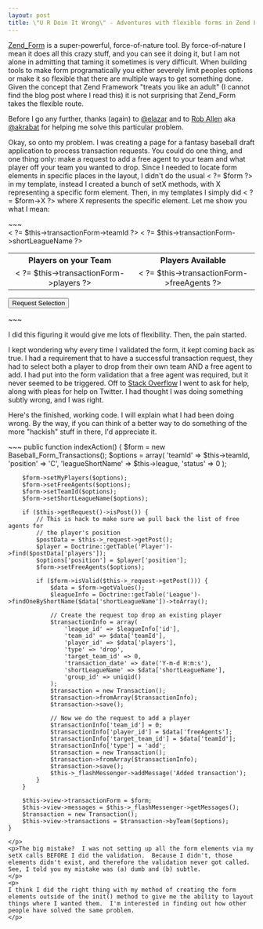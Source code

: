 ```yaml
--- 
layout: post
title: \"U R Doin It Wrong\" - Adventures with flexible forms in Zend Framework
---
```

<p><a href="http://framework.zend.com/manual/en/zend.form.html">Zend_Form</a> is a super-powerful, force-of-nature tool.  By force-of-nature I mean it does all this crazy stuff, and you can see it doing it, but I am not alone in admitting that taming it sometimes is very difficult.  When building tools to make form programatically you either severely limit peoples options or make it so flexible that there are multiple ways to get something done.  Given the concept that Zend Framework "treats you like an adult" (I cannot find the blog post where I read this) it is not surprising that Zend_Form takes the flexible route.
</p>
<p>
Before I go any further, thanks (again) to <a href="http://twitter.com/elazar">@elazar</a> and to <a href="http://akrabat.com/">Rob Allen</a> aka <a href="http://twitter.com/akrabat">@akrabat</a> for helping me solve this particular problem.
</p>
<p>
Okay, so onto my problem.  I was creating a page for a fantasy baseball draft application to process transaction requests.  You could do one thing, and one thing only:  make a request to add a free agent to your team and what player off your team you wanted to drop.  Since I needed to locate form elements in specific places in the layout, I didn't do the usual < ?= $form ?> in my template, instead I created a bunch of setX methods, with X representing a specific form element.  Then, in my templates I simply did < ?= $form->X ?> where X represents the specific element.  Let me show you what I mean:
</p>
~~~
            <form action="/baseball/<?= $this->league ?>/transactions/process" method="post">
                < ?= $this->transactionForm->teamId ?>
                < ?= $this->transactionForm->shortLeagueName ?>
                <table width="100%">
                    <tr>
                        <th width="50%" align="center">Players on your Team</th>
                        <th width="50%" align="center">Players Available</th>
                    </tr>
                    <tr>
                        <td align="center" valign="top">
                            < ?= $this->transactionForm->players ?>
                        </td>
                        <td align="center" valign="top">
                            <div id="freeAgentList">
                                < ?= $this->transactionForm->freeAgents ?>
                            </div>
                        </td>
                    </tr>
                </table>
                <input type="submit" id="transactionFormSubmit" value="Request Selection"/>
            </form>
~~~
<p>
I did this figuring it would give me lots of flexibility.  Then, the pain started.
</p>
<p>
I kept wondering why every time I validated the form, it kept coming back as true.  I had a requirement that to have a successful transaction request, they had to select both a player to drop from their own team AND a free agent to add.  I had put into the form validation that a free agent was required, but it never seemed to be triggered.  Off to <a href="http://stackoverflow.com">Stack Overflow</a> I went to ask for help, along with pleas for help on Twitter.  I had thought I was doing something subtly wrong, and I was right.
</p>
<p>
Here's the finished, working code.  I will explain what I had been doing wrong.  By the way, if you can think of a better way to do something of the more "hackish" stuff in there, I'd appreciate it.
</p>
<p>
~~~
    public function indexAction()
    {
        $form = new Baseball_Form_Transactions();
        $options = array(
            'teamId' => $this->teamId,
            'position' => 'C',
            'leagueShortName' => $this->league,
            'status' => 0
        );

        $form->setMyPlayers($options);
        $form->setFreeAgents($options);
        $form->setTeamId($options);
        $form->setShortLeagueName($options);

        if ($this->getRequest()->isPost()) {
            // This is hack to make sure we pull back the list of free agents for
            // the player's position
            $postData = $this->_request->getPost();
            $player = Doctrine::getTable('Player')->find($postData['players']);
            $options['position'] = $player['position'];
            $form->setFreeAgents($options);

            if ($form->isValid($this->_request->getPost())) {
                $data = $form->getValues();
                $leagueInfo = Doctrine::getTable('League')->findOneByShortName($data['shortLeagueName'])->toArray();

                // Create the request top drop an existing player		
                $transactionInfo = array(
                    'league_id' => $leagueInfo['id'],
                    'team_id' => $data['teamId'],
                    'player_id' => $data['players'],
                    'type' => 'drop',
                    'target_team_id' => 0,
                    'transaction_date' => date('Y-m-d H:m:s'),
                    'shortLeagueName' => $data['shortLeagueName'],
                    'group_id' => uniqid()
                );
                $transaction = new Transaction();
                $transaction->fromArray($transactionInfo);
                $transaction->save();

                // Now we do the request to add a player
                $transactionInfo['team_id'] = 0;
                $transactionInfo['player_id'] = $data['freeAgents'];
                $transactionInfo['target_team_id'] = $data['teamId'];
                $transactionInfo['type'] = 'add';
                $transaction = new Transaction();
                $transaction->fromArray($transactionInfo);
                $transaction->save();
                $this->_flashMessenger->addMessage('Added transaction');
            }
        }

        $this->view->transactionForm = $form;
        $this->view->messages = $this->_flashMessenger->getMessages();
        $transaction = new Transaction();
        $this->view->transactions = $transaction->byTeam($options);
    }
~~~
</p>
<p>The big mistake?  I was not setting up all the form elements via my setX calls BEFORE I did the validation.  Because I didn't, those elements didn't exist, and therefore the validation never got called.  See, I told you my mistake was (a) dumb and (b) subtle.
</p>
<p>
I think I did the right thing with my method of creating the form elements outside of the init() method to give me the ability to layout things where I wanted them.  I'm interested in finding out how other people have solved the same problem.
</p>
